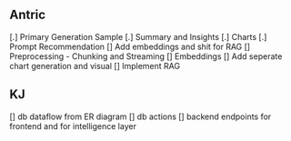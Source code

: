 ## Antric 
[.] Primary Generation Sample
    [.] Summary and Insights
    [.] Charts
    [.] Prompt Recommendation
[] Add embeddings and shit for RAG
    [] Preprocessing - Chunking and Streaming
    [] Embeddings
[] Add seperate chart generation and visual
[] Implement RAG

## KJ
[] db dataflow from ER diagram 
[] db actions
[] backend endpoints for frontend and for intelligence layer 
